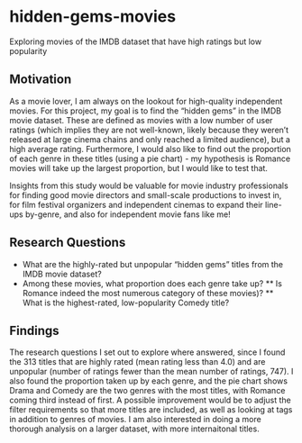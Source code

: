 # hidden-gems-movies

Exploring movies of the IMDB dataset that have high ratings but low popularity

## Motivation
As a movie lover, I am always on the lookout for high-quality independent movies. For this project, my goal is to find the “hidden gems” in the IMDB movie dataset. 
These are defined as movies with a low number of user ratings (which implies they are not well-known, likely because they weren’t released at large cinema chains and only reached a limited audience), but a high average rating. 
Furthermore, I would also like to find out the proportion of each genre in these titles (using a pie chart) - my hypothesis is Romance movies will take up the largest proportion, but I would like to test that.

Insights from this study would be valuable for movie industry professionals for finding good movie directors and small-scale productions to invest in, for film festival organizers and independent cinemas to expand their line-ups by-genre, and also for independent movie fans like me!
 
## Research Questions
* What are the highly-rated but unpopular “hidden gems” titles from the IMDB movie dataset?
* Among these movies, what proportion does each genre take up?
  ** Is Romance indeed the most numerous category of these movies)?
  ** What is the highest-rated, low-popularity Comedy title?

## Findings

The research questions I set out to explore where answered, since I found the 313 titles that are highly rated (mean rating less than 4.0) and are unpopular (number of ratings fewer than the mean number of ratings, 747). 
I also found the proportion taken up by each genre, and the pie chart shows Drama and Comedy are the two genres with the most titles, with Romance coming third instead of first.
A possible improvement would be to adjust the filter requirements so that more titles are included, as well as looking at tags in addition to genres of movies. 
I am also interested in doing a more thorough analysis on a larger dataset, with more internaitonal titles.
 
